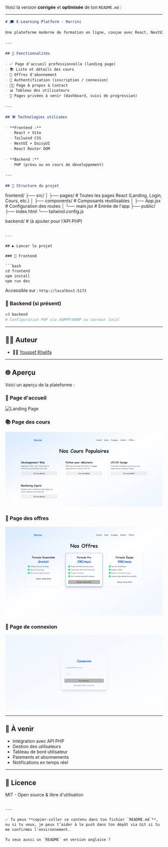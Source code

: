 Voici la version **corrigée** et **optimisée** de ton `README.md` :

---

```markdown
# 🎓 E-Learning Platform - 9arrini

Une plateforme moderne de formation en ligne, conçue avec React, NextUI, DaisyUI, Tailwind CSS, Vite et PHP pour le backend.

---

## 🚀 Fonctionnalités

- ✅ Page d'accueil professionnelle (landing page)
- 📚 Liste et détails des cours
- 🧾 Offres d'abonnement
- 👥 Authentification (inscription / connexion)
- 🧑‍🏫 Page À propos & Contact
- 📊 Tableau des utilisateurs
- 🔐 Pages privées à venir (dashboard, suivi de progression)

---

## 🛠️ Technologies utilisées

- **Frontend :**
  - React + Vite
  - Tailwind CSS
  - NextUI + DaisyUI
  - React Router DOM

- **Backend :**
  - PHP (prévu ou en cours de développement)

---

## 📂 Structure du projet

```
frontend/
├── src/
│   ├── pages/            # Toutes les pages React (Landing, Login, Cours, etc.)
│   ├── components/       # Composants réutilisables
│   ├── App.jsx           # Configuration des routes
│   └── main.jsx          # Entrée de l'app
├── public/
├── index.html
└── tailwind.config.js

backend/                  # (à ajouter pour l'API PHP)
```

---

## ▶️ Lancer le projet

### 🧪 Frontend

```bash
cd frontend
npm install
npm run dev
```

Accessible sur : `http://localhost:5173`

### 🧪 Backend (si présent)

```bash
cd backend
# Configuration PHP via XAMPP/WAMP ou serveur local
```

---

## 🧑‍💻 Auteur

- 👨‍💻 [Youssef Khalifa](https://github.com/youssefkhalifa04)

---

## 🌐 Aperçu

Voici un aperçu de la plateforme :

### 🎯 Page d'accueil
![Landing Page](./frontend/src/assets/landing-page.png)

### 📚 Page des cours
![Courses Page](./frontend/src/assets/Courses.png)

### 🧾 Page des offres
![Offers Page](./frontend/src/assets/Offers.png)

### 🔐 Page de connexion
![Login Page](./frontend/src/assets/Login.png)

---

## 📌 À venir

- Intégration avec API PHP
- Gestion des utilisateurs
- Tableau de bord utilisateur
- Paiements et abonnements
- Notifications en temps réel

---

## 📄 Licence

MIT - Open source & libre d'utilisation
```

---

✅ Tu peux **copier-coller ce contenu dans ton fichier `README.md`**, ou si tu veux, je peux t’aider à le push dans ton dépôt via Git si tu me confirmes l’environnement.

Tu veux aussi un `README` en version anglaise ?
